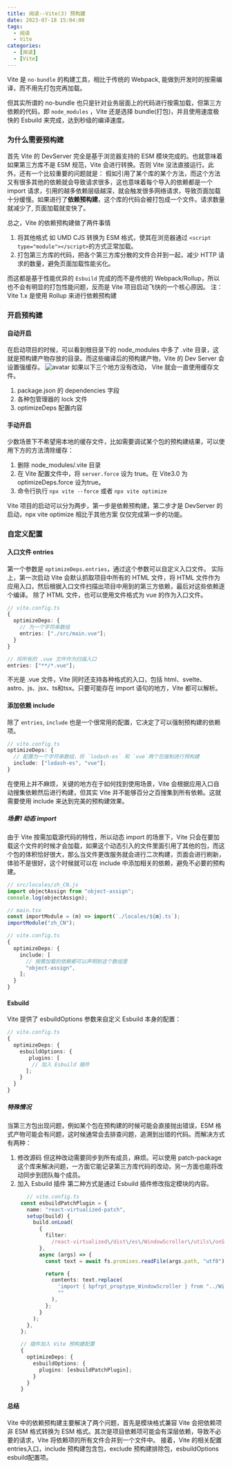 ```yaml
---
title: 阅读--Vite(3) 预构建
date: 2023-07-18 15:04:00
tags:
  - 阅读
  - Vite
categories:
  - [阅读]
  - [Vite]
---
```


Vite 是 `no-bundle` 的构建工具，相比于传统的 Webpack, 能做到开发时的按需编译，而不用先打包完再加载。

但其实所谓的 no-bundle 也只是针对业务层面上的代码进行按需加载，但第三方依赖的代码，即 `node_modules` ，Vite 还是选择 bundle(打包)，并且使用速度极快的 Esbuild 来完成，达到秒级的编译速度。

### 为什么需要预构建
首先 Vite 的 DevServer 完全是基于浏览器支持的 ESM 模块完成的。也就意味着如果第三方库不是 ESM 规范，Vite 会进行转换。否则 Vite 没法直接运行。此外，还有一个比较重要的问题就是：
假如引用了某个库的某个方法，而这个方法又有很多其他的依赖就会导致请求很多，这也意味着每个导入的依赖都是一个 import 请求，引用的越多依赖层级越深，就会触发很多网络请求，导致页面加载十分缓慢。如果进行了**依赖预构建**，这个库的代码会被打包成一个文件。请求数量就减少了, 页面加载就变快了。

总之，Vite 的依赖预构建做了两件事情
1. 将其他格式 如 UMD CJS 转换为 ESM 格式，使其在浏览器通过 `<script type="module"></script>`的方式正常加载。
2. 打包第三方库的代码，把各个第三方库分散的文件合并到一起，减少 HTTP 请求的数量，避免页面加载性能劣化。

而这都是基于性能优异的 `Esbuild` 完成的而不是传统的 Webpack/Rollup，所以也不会有明显的打包性能问题，反而是 Vite 项目启动飞快的一个核心原因。
注：Vite 1.x 是使用 Rollup 来进行依赖预构建


### 开启预构建
#### 自动开启
在启动项目的时候，可以看到根目录下的 node_modules 中多了 .vite 目录，这就是预构建产物存放的目录。而这些编译后的预构建产物，Vite 的 Dev Server 会设置强缓存。
![avatar](https://p9-juejin.byteimg.com/tos-cn-i-k3u1fbpfcp/dec47fc8960041d296965d9fca660645~tplv-k3u1fbpfcp-zoom-in-crop-mark:3326:0:0:0.awebp?)
如果以下三个地方没有改动， Vite 就会一直使用缓存文件。
1. package.json 的 dependencies 字段
2. 各种包管理器的 lock 文件
3. optimizeDeps 配置内容

#### 手动开启
少数场景下不希望用本地的缓存文件，比如需要调试某个包的预构建结果，可以使用下方的方法清除缓存：
1. 删除 node_modules/.vite 目录
2. 在 Vite 配置文件中，将 `server.force` 设为 true。在 Vite3.0 为optimizeDeps.force 设为true。
3. 命令行执行 `npx vite --force` 或者 `npx vite optimize`


Vite 项目的启动可以分为两步，第一步是依赖预构建，第二步才是 DevServer 的启动，npx vite optimize 相比于其他方案 仅仅完成第一步的功能。


### 自定义配置
#### 入口文件 entries
第一个参数是 `optimizeDeps.entries`，通过这个参数可以自定义入口文件。
实际上，第一次启动 Vite 会默认抓取项目中所有的 HTML 文件，将 HTML 文件作为应用入口，然后根据入口文件扫描出项目中用到的第三方依赖，最后对这些依赖逐个编译。
除了 HTML 文件，也可以使用文件格式为 vue 的作为入口文件。
```ts
// vite.config.ts
{
  optimizeDeps: {
    // 为一个字符串数组
    entries: ["./src/main.vue"];
  }
}
```

```ts
// 将所有的 .vue 文件作为扫描入口
entries: ["**/*.vue"];
```

不光是 .vue 文件，Vite 同时还支持各种格式的入口，包括 html、svelte、astro、js、jsx、ts和tsx。只要可能存在 import 语句的地方，Vite 都可以解析。


#### 添加依赖 include
除了 `entries`, `include` 也是一个很常用的配置，它决定了可以强制预构建的依赖项。
```ts
// vite.config.ts
optimizeDeps: {
  // 配置为一个字符串数组，将 `lodash-es` 和 `vue`两个包强制进行预构建
  include: ["lodash-es", "vue"];
}
```
在使用上并不麻烦，关键的地方在于如何找到使用场景，Vite 会根据应用入口自动搜集依赖然后进行构建，但其实 Vite 并不能够百分之百搜集到所有依赖。这就需要使用 include 来达到完美的预构建效果。


##### 场景1 动态 import
由于 Vite 按需加载源代码的特性，所以动态 import 的场景下，Vite 只会在要加载这个文件的时候才会加载，如果这个动态引入的文件里面引用了其他的包，而这个包的体积恰好很大，那么当文件更改服务就会进行二次构建，页面会进行刷新，体验不是很好，这个时候就可以在 include 中添加相关的依赖，避免不必要的预构建。
```ts
// src/locales/zh_CN.js
import objectAssign from "object-assign";
console.log(objectAssign);

// main.tsx
const importModule = (m) => import(`./locales/${m}.ts`);
importModule("zh_CN");
```

```ts
// vite.config.ts
{
  optimizeDeps: {
    include: [
      // 按需加载的依赖都可以声明到这个数组里
      "object-assign",
    ];
  }
}
```


#### Esbuild
Vite 提供了 esbuildOptions 参数来自定义 Esbuild 本身的配置：
```ts
// vite.config.ts
{
  optimizeDeps: {
    esbuildOptions: {
       plugins: [
        // 加入 Esbuild 插件
      ];
    }
  }
}
```

##### 特殊情况
当第三方包出现问题，例如某个包在预构建的时候可能会直接抛出错误，ESM 格式产物可能会有问题，这时候通常会去排查问题，追溯到出错的代码。而解决方式有两种：
1. 修改源码 但这种改动需要同步到所有成员，麻烦。可以使用 patch-package 这个库来解决问题，一方面它能记录第三方库代码的改动，另一方面也能将改动同步到团队每个成员。
2. 加入 Esbuild 插件
   第二种方式是通过 Esbuild 插件修改指定模块的内容。
   ```ts
      // vite.config.ts
    const esbuildPatchPlugin = {
      name: "react-virtualized-patch",
      setup(build) {
        build.onLoad(
          {
            filter:
              /react-virtualized\/dist\/es\/WindowScroller\/utils\/onScroll.js$/,
          },
          async (args) => {
            const text = await fs.promises.readFile(args.path, "utf8");

            return {
              contents: text.replace(
                'import { bpfrpt_proptype_WindowScroller } from "../WindowScroller.js";',
                ""
              ),
            };
          }
        );
      },
    };

    // 插件加入 Vite 预构建配置
    {
      optimizeDeps: {
        esbuildOptions: {
          plugins: [esbuildPatchPlugin];
        }
      }
    }
   ```

#### 总结
Vite 中的依赖预构建主要解决了两个问题，首先是模块格式兼容 Vite 会把依赖项非 ESM 格式转换为 ESM 格式。其次是项目依赖项可能会有深层依赖，导致不必要的请求，Vite 将依赖项的所有文件合并到一个文件中。
接着，Vite 的相关配置 entries入口，include 预构建包含包，exclude 预构建排除包，esbuildOptions esbuild配置项。